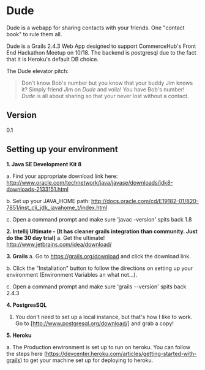 Dude
=========

Dude is a webapp for sharing contacts with your friends. One "contact book" to rule them all.

Dude is a Grails 2.4.3 Web App designed to support CommerceHub's Front End Hackathon Meetup on 10/18. The backend is postgresql due to the fact that it is Heroku's default DB choice. 

The Dude elevator pitch:

> Don't know Bob's number but you know that your buddy Jim knows it? Simply
> friend Jim on *Dude* and voila! You have Bob's number! *Dude* is all about sharing
> so that your never lost without a contact.


Version
----

0.1


Setting up your environment
--------------

**1.  Java SE Development Kit 8**

a. Find your appropriate download link here: http://www.oracle.com/technetwork/java/javase/downloads/jdk8-downloads-2133151.html

b. Set up your JAVA_HOME path: http://docs.oracle.com/cd/E19182-01/820-7851/inst_cli_jdk_javahome_t/index.html

c. Open a command prompt and make sure 'javac -version' spits back 1.8

**2.  Intellij Ultimate - (It has cleaner grails integration than community. Just do the 30 day trial)**
a. Get the ultimate! http://www.jetbrains.com/idea/download/

**3.  Grails**
a. Go to https://grails.org/download and click the download link.

b. Click the "Installation" button to follow the directions on setting up your environment (Environment Variables an what not...).

c. Open a command prompt and make sure 'grails --version' spits back 2.4.3

**4.  PostgresSQL**

1. You don't need to set up a local instance, but that's how I like to work. Go to [http://www.postgresql.org/download/] and grab a copy!

**5. Heroku**

a. The Production environment is set up to run on heroku. You can follow the steps here (https://devcenter.heroku.com/articles/getting-started-with-grails) to get your machine set up for deploying to heroku.
